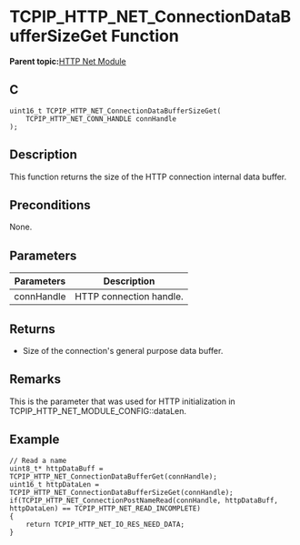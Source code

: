 # TCPIP\_HTTP\_NET\_ConnectionDataBufferSizeGet Function

**Parent topic:**[HTTP Net Module](GUID-4EFEB885-ECF8-44B5-8F23-1D05952E1845.md)

## C

```
uint16_t TCPIP_HTTP_NET_ConnectionDataBufferSizeGet(
    TCPIP_HTTP_NET_CONN_HANDLE connHandle
);
```

## Description

This function returns the size of the HTTP connection internal data buffer.

## Preconditions

None.

## Parameters

|Parameters|Description|
|----------|-----------|
|connHandle|HTTP connection handle.|

## Returns

-   Size of the connection's general purpose data buffer.


## Remarks

This is the parameter that was used for HTTP initialization in TCPIP\_HTTP\_NET\_MODULE\_CONFIG::dataLen.

## Example

```
// Read a name
uint8_t* httpDataBuff = TCPIP_HTTP_NET_ConnectionDataBufferGet(connHandle);
uint16_t httpDataLen = TCPIP_HTTP_NET_ConnectionDataBufferSizeGet(connHandle);
if(TCPIP_HTTP_NET_ConnectionPostNameRead(connHandle, httpDataBuff, httpDataLen) == TCPIP_HTTP_NET_READ_INCOMPLETE)
{
    return TCPIP_HTTP_NET_IO_RES_NEED_DATA;
}
```

